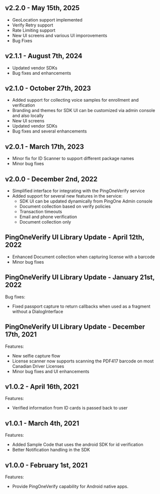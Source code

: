 ## v2.2.0 - May 15th, 2025
- GeoLocation support implemented
- Verify Retry support
- Rate Limiting support
- New UI screens and various UI imporovements
- Bug Fixes

## v2.1.1 - August 7th, 2024
- Updated vendor SDKs
- Bug fixes and enhancements

## v2.1.0 - October 27th, 2023
- Added support for collecting voice samples for enrollment and verification
- Branding and themes for SDK UI can be customized via admin console and also locally 
- New UI screens
- Updated vendor SDKs
- Bug fixes and several enhancements

## v2.0.1 - March 17th, 2023
- Minor fix for ID Scanner to support different package names
- Minor bug fixes

## v2.0.0 - December 2nd, 2022
- Simplified interface for integrating with the PingOneVerify service
- Added support for several new features in the service:
    - SDK UI can be updated dynamically from PingOne Admin console
    - Document collection based on verify policies
    - Transaction timeouts
    - Email and phone verification 
    - Document collection only 

## PingOneVerify UI Library Update - April 12th, 2022
- Enhanced Document collection when capturing license with a barcode
- Minor bug fixes

## PingOneVerify UI Library Update - January 21st, 2022
Bug fixes:
- Fixed passport capture to return callbacks when used as a fragment without a DialogInterface

## PingOneVerify UI Library Update - December 17th, 2021
Features:
- New selfie capture flow
- License scanner now supports scanning the PDF417 barcode on most Canadian Driver Licenses
- Minor bug fixes and UI enhancements

## v1.0.2 - April 16th, 2021
Features:
- Verified information from ID cards is passed back to user


## v1.0.1 - March 4th, 2021
Features:
- Added Sample Code that uses the android SDK for id verification
- Better Notification handling in the SDK


## v1.0.0 - February 1st, 2021
Features:
- Provide PingOneVerify capability for Android native apps.
